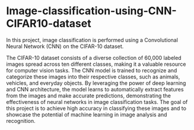 # Image-classification-using-CNN-CIFAR10-dataset
In this project, image classification is performed using a Convolutional Neural Network (CNN) on the CIFAR-10 dataset.

The CIFAR-10 dataset consists of a diverse collection of 60,000 labeled images spread across ten different classes, making it a valuable resource for computer vision tasks. The CNN model is trained to recognize and categorize these images into their respective classes, such as animals, vehicles, and everyday objects. By leveraging the power of deep learning and CNN architecture, the model learns to automatically extract features from the images and make accurate predictions, demonstrating the effectiveness of neural networks in image classification tasks. The goal of this project is to achieve high accuracy in classifying these images and to showcase the potential of machine learning in image analysis and recognition.
